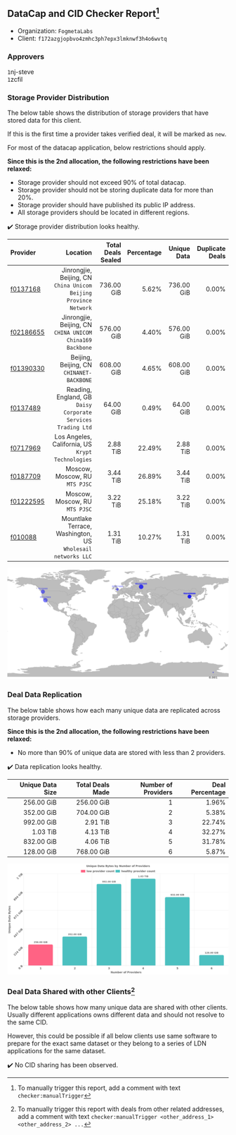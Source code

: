 ## DataCap and CID Checker Report[^1]
 - Organization: `FogmetaLabs`
 - Client: `f172azgjopbvo4zmhc3ph7epx3lmknwf3h4o6wvtq`
### Approvers
`1`nj-steve<br/>`1`zcfil

### Storage Provider Distribution
The below table shows the distribution of storage providers that have stored data for this client.

If this is the first time a provider takes verified deal, it will be marked as `new`.

For most of the datacap application, below restrictions should apply.

**Since this is the 2nd allocation, the following restrictions have been relaxed:**
 - Storage provider should not exceed 90% of total datacap.
 - Storage provider should not be storing duplicate data for more than 20%.
 - Storage provider should have published its public IP address.
 - All storage providers should be located in different regions.

✔️ Storage provider distribution looks healthy.

| Provider                                              |                                                            Location | Total Deals Sealed | Percentage | Unique Data | Duplicate Deals |
| :---------------------------------------------------- | ------------------------------------------------------------------: | -----------------: | ---------: | ----------: | --------------: |
| [f0137168](https://filfox.info/en/address/f0137168)   | Jinrongjie, Beijing, CN<br/>`China Unicom Beijing Province Network` |         736.00 GiB |      5.62% |  736.00 GiB |           0.00% |
| [f02186655](https://filfox.info/en/address/f02186655) |        Jinrongjie, Beijing, CN<br/>`CHINA UNICOM China169 Backbone` |         576.00 GiB |      4.40% |  576.00 GiB |           0.00% |
| [f01390330](https://filfox.info/en/address/f01390330) |                        Beijing, Beijing, CN<br/>`CHINANET-BACKBONE` |         608.00 GiB |      4.65% |  608.00 GiB |           0.00% |
| [f0137489](https://filfox.info/en/address/f0137489)   |     Reading, England, GB<br/>`Daisy Corporate Services Trading Ltd` |          64.00 GiB |      0.49% |   64.00 GiB |           0.00% |
| [f0717969](https://filfox.info/en/address/f0717969)   |                Los Angeles, California, US<br/>`Krypt Technologies` |           2.88 TiB |     22.49% |    2.88 TiB |           0.00% |
| [f0187709](https://filfox.info/en/address/f0187709)   |                                   Moscow, Moscow, RU<br/>`MTS PJSC` |           3.44 TiB |     26.89% |    3.44 TiB |           0.00% |
| [f01222595](https://filfox.info/en/address/f01222595) |                                   Moscow, Moscow, RU<br/>`MTS PJSC` |           3.22 TiB |     25.18% |    3.22 TiB |           0.00% |
| [f010088](https://filfox.info/en/address/f010088)     |      Mountlake Terrace, Washington, US<br/>`Wholesail networks LLC` |           1.31 TiB |     10.27% |    1.31 TiB |           0.00% |

<img src="https://raw.githubusercontent.com/data-preservation-programs/filplus-checker-assets/main/filecoin-project/filecoin-plus-large-datasets/issues/1999/1687701572332.png"/>

### Deal Data Replication
The below table shows how each many unique data are replicated across storage providers.


**Since this is the 2nd allocation, the following restrictions have been relaxed:**
- No more than 90% of unique data are stored with less than 2 providers.

✔️ Data replication looks healthy.

| Unique Data Size | Total Deals Made | Number of Providers | Deal Percentage |
| ---------------: | ---------------: | ------------------: | --------------: |
|       256.00 GiB |       256.00 GiB |                   1 |           1.96% |
|       352.00 GiB |       704.00 GiB |                   2 |           5.38% |
|       992.00 GiB |         2.91 TiB |                   3 |          22.74% |
|         1.03 TiB |         4.13 TiB |                   4 |          32.27% |
|       832.00 GiB |         4.06 TiB |                   5 |          31.78% |
|       128.00 GiB |       768.00 GiB |                   6 |           5.87% |

<img src="https://raw.githubusercontent.com/data-preservation-programs/filplus-checker-assets/main/filecoin-project/filecoin-plus-large-datasets/issues/1999/1687701573011.png"/>

### Deal Data Shared with other Clients[^3]
The below table shows how many unique data are shared with other clients.
Usually different applications owns different data and should not resolve to the same CID.

However, this could be possible if all below clients use same software to prepare for the exact same dataset or they belong to a series of LDN applications for the same dataset.

✔️ No CID sharing has been observed.

[^1]: To manually trigger this report, add a comment with text `checker:manualTrigger`

[^2]: Deals from those addresses are combined into this report as they are specified with `checker:manualTrigger`

[^3]: To manually trigger this report with deals from other related addresses, add a comment with text `checker:manualTrigger <other_address_1> <other_address_2> ...`
